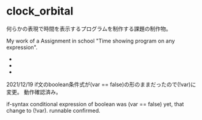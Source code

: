 # clock_orbital
何らかの表現で時間を表示するプログラムを制作する課題の制作物。

My work of a Assignment in school "Time showing program on any expression".

*

*

*

2021/12/19
if文のboolean条件式が(var == false)の形のままだったので(!var)に変更。
動作確認済み。

if-syntax conditional expression of boolean was (var == false) yet, that change to (!var).
runnable confirmed.
